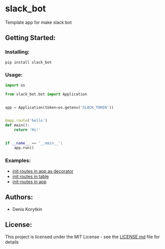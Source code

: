 
# slack_bot
Template app for make slack bot


## Getting Started:

### Installing:

```bash
pip install slack_bot
```

### Usage:

```python
import os

from slack_bot.bot import Application


app = Application(token=os.getenv('SLACK_TOKEN'))


@app.route('hello')
def main():
    return 'Hi!'


if __name__ == '__main__':
    app.run()
```

### Examples:

 - [init routes in app as decorator](example/first_example.py) 
 - [init routes in table](example/second_example.py) 
 - [init routes in app](example/third_example.py) 

## Authors:

 - Denis Korytkin

## License:

This project is licensed under the MIT License - see the [LICENSE.md](LICENSE.md) file for details
